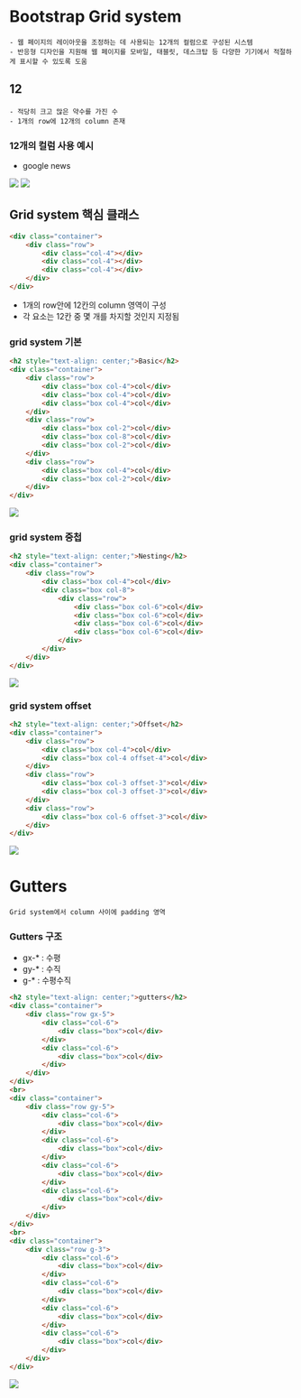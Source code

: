 # Bootstrap Grid system
    - 웹 페이지의 레이아웃을 조정하는 데 사용되는 12개의 컬럼으로 구성된 시스템
    - 반응형 디자인을 지원해 웹 페이지를 모바일, 태블릿, 데스크탑 등 다양한 기기에서 적절하게 표시할 수 있도록 도움

## 12
    - 적당히 크고 많은 약수를 가진 수
    - 1개의 row에 12개의 column 존재

### 12개의 컬럼 사용 예시
- google news

![](./image/12(1).png)
![](./image/12(2).png)

## Grid system 핵심 클래스
```html
<div class="container">
    <div class="row">
        <div class="col-4"></div>
        <div class="col-4"></div>
        <div class="col-4"></div>
    </div>
</div>
```
- 1개의 row안에 12칸의 column 영역이 구성
- 각 요소는 12칸 중 몇 개를 차지할 것인지 지정됨

### grid system 기본
```html
<h2 style="text-align: center;">Basic</h2>
<div class="container">
    <div class="row">
        <div class="box col-4">col</div>
        <div class="box col-4">col</div>
        <div class="box col-4">col</div>
    </div>
    <div class="row">
        <div class="box col-2">col</div>
        <div class="box col-8">col</div>
        <div class="box col-2">col</div>
    </div>
    <div class="row">
        <div class="box col-4">col</div>
        <div class="box col-2">col</div>
    </div>
</div>
```
![](./image/grid_basic.png)

### grid system 중첩
```html
<h2 style="text-align: center;">Nesting</h2>
<div class="container">
    <div class="row">
        <div class="box col-4">col</div>
        <div class="box col-8">
            <div class="row">
                <div class="box col-6">col</div>
                <div class="box col-6">col</div>
                <div class="box col-6">col</div>
                <div class="box col-6">col</div>
            </div>
        </div>
    </div>
</div>
```
![](./image/grid_nesting.png)

### grid system offset
```html
<h2 style="text-align: center;">Offset</h2>
<div class="container">
    <div class="row">
        <div class="box col-4">col</div>
        <div class="box col-4 offset-4">col</div>
    </div>
    <div class="row">
        <div class="box col-3 offset-3">col</div>
        <div class="box col-3 offset-3">col</div>
    </div>
    <div class="row">
        <div class="box col-6 offset-3">col</div>
    </div>
</div>
```
![](./image/grid_offset.png)

# Gutters
    Grid system에서 column 사이에 padding 영역

### Gutters 구조
- gx-* : 수평
- gy-* : 수직
- g-* : 수평수직

```html
<h2 style="text-align: center;">gutters</h2>
<div class="container">
    <div class="row gx-5">
        <div class="col-6">
            <div class="box">col</div>
        </div>
        <div class="col-6">
            <div class="box">col</div>
        </div>
    </div>
</div>
<br>
<div class="container">
    <div class="row gy-5">
        <div class="col-6">
            <div class="box">col</div>
        </div>
        <div class="col-6">
            <div class="box">col</div>
        </div>
        <div class="col-6">
            <div class="box">col</div>
        </div>
        <div class="col-6">
            <div class="box">col</div>
        </div>
    </div>
</div>
<br>
<div class="container">
    <div class="row g-3">
        <div class="col-6">
            <div class="box">col</div>
        </div>
        <div class="col-6">
            <div class="box">col</div>
        </div>
        <div class="col-6">
            <div class="box">col</div>
        </div>
        <div class="col-6">
            <div class="box">col</div>
        </div>
    </div>
</div>
```
![](./image/gutters.png)